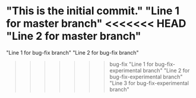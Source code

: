 "This is the initial commit." 
"Line 1 for master branch" 
<<<<<<< HEAD
"Line 2 for master branch" 
=======
"Line 1 for bug-fix branch" 
"Line 2 for bug-fix branch" 
>>>>>>> bug-fix
"Line 1 for bug-fix-experimental branch" 
"Line 2 for bug-fix-experimental branch" 
"Line 3 for bug-fix-experimental branch" 
